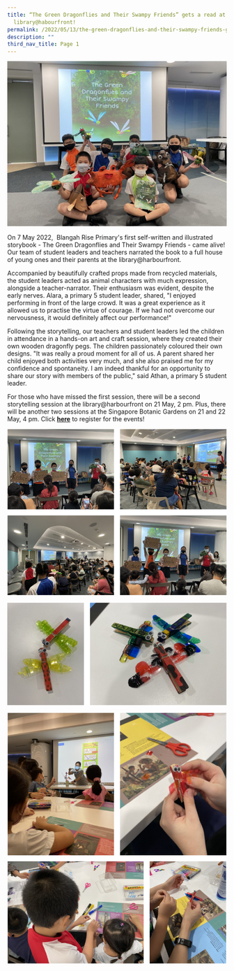 ```yaml
---
title: “The Green Dragonflies and Their Swampy Friends” gets a read at
  library@habourfront!
permalink: /2022/05/13/the-green-dragonflies-and-their-swampy-friends-gets-a-read-at-libraryhabourfront/
description: ""
third_nav_title: Page 1
---
```

![](/images/IMG_6928-1024x768.jpg)

<p>On 7 May 2022,&nbsp; Blangah Rise Primary's first self-written and illustrated storybook - The Green Dragonflies and Their Swampy Friends - came alive! Our team of student leaders and teachers narrated the book to a full house of young ones and their parents at the library@harbourfront.</p>
<p>Accompanied by beautifully crafted props made from recycled materials, the student leaders acted as animal characters with much expression, alongside a teacher-narrator. Their enthusiasm was evident, despite the early nerves. Alara, a primary 5 student leader, shared, "I enjoyed performing in front of the large crowd. It was a great experience as it allowed us to practise the virtue of courage. If we had not overcome our nervousness, it would definitely affect our performance!"</p>
<p>Following the storytelling, our teachers and student leaders led the children in attendance in a hands-on art and craft session, where they created their own wooden dragonfly pegs. The children passionately coloured their own designs. "It was really a proud moment for all of us. A parent shared her child enjoyed both activities very much, and she also praised me for my confidence and spontaneity. I am indeed thankful for an opportunity to share our story with members of the public," said Athan, a primary 5 student leader.</p>
<p>For those who have missed the first session, there will be a second storytelling session at the library@harbourfront on 21 May, 2 pm. Plus, there will be another two sessions at the Singapore Botanic Gardens on 21 and 22 May, 4 pm. Click&nbsp;<a href="https://blangahrisepri.moe.edu.sg/2022/05/10/join-us-at-our-storytelling-sessions-the-green-dragonflies-and-their-swampy-friends/"><strong>here</strong></a>&nbsp;to register for the events!</p>


![](/images/harbourfront1.png)

![](/images/harbourfront2.png)

![](/images/harbourfront3.png)
